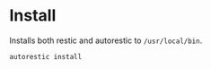 # Install

Installs both restic and autorestic to `/usr/local/bin`.

```bash
autorestic install
```
